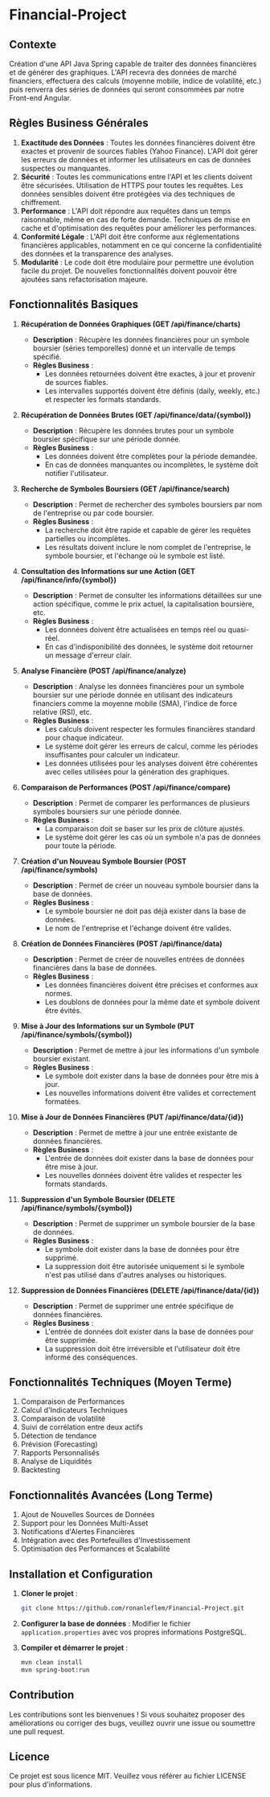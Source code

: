 # Financial-Project

## Contexte
Création d'une API Java Spring capable de traiter des données financières et de générer des graphiques. L'API recevra des données de marché financiers, effectuera des calculs (moyenne mobile, indice de volatilité, etc.) puis renverra des séries de données qui seront consommées par notre Front-end Angular.

## Règles Business Générales

1. **Exactitude des Données** : Toutes les données financières doivent être exactes et provenir de sources fiables (Yahoo Finance). L'API doit gérer les erreurs de données et informer les utilisateurs en cas de données suspectes ou manquantes.
2. **Sécurité** : Toutes les communications entre l'API et les clients doivent être sécurisées. Utilisation de HTTPS pour toutes les requêtes. Les données sensibles doivent être protégées via des techniques de chiffrement.
3. **Performance** : L'API doit répondre aux requêtes dans un temps raisonnable, même en cas de forte demande. Techniques de mise en cache et d'optimisation des requêtes pour améliorer les performances.
4. **Conformité Légale** : L'API doit être conforme aux réglementations financières applicables, notamment en ce qui concerne la confidentialité des données et la transparence des analyses.
5. **Modularité** : Le code doit être modulaire pour permettre une évolution facile du projet. De nouvelles fonctionnalités doivent pouvoir être ajoutées sans refactorisation majeure.

## Fonctionnalités Basiques

1. **Récupération de Données Graphiques (GET /api/finance/charts)**
   - **Description** : Récupère les données financières pour un symbole boursier (séries temporelles) donné et un intervalle de temps spécifié.
   - **Règles Business** :
     - Les données retournées doivent être exactes, à jour et provenir de sources fiables.
     - Les intervalles supportés doivent être définis (daily, weekly, etc.) et respecter les formats standards.
        
2. **Récupération de Données Brutes (GET /api/finance/data/{symbol})**
   - **Description** : Récupère les données brutes pour un symbole boursier spécifique sur une période donnée.
   - **Règles Business** :
     - Les données doivent être complètes pour la période demandée.
     - En cas de données manquantes ou incomplètes, le système doit notifier l'utilisateur.
      
3. **Recherche de Symboles Boursiers (GET /api/finance/search)**
   - **Description** : Permet de rechercher des symboles boursiers par nom de l'entreprise ou par code boursier.
   - **Règles Business** :
     - La recherche doit être rapide et capable de gérer les requêtes partielles ou incomplètes.
     - Les résultats doivent inclure le nom complet de l'entreprise, le symbole boursier, et l'échange où le symbole est listé.

4. **Consultation des Informations sur une Action (GET /api/finance/info/{symbol})**
   - **Description** : Permet de consulter les informations détaillées sur une action spécifique, comme le prix actuel, la capitalisation boursière, etc.
   - **Règles Business** :
     - Les données doivent être actualisées en temps réel ou quasi-réel.
     - En cas d'indisponibilité des données, le système doit retourner un message d'erreur clair.

5. **Analyse Financière (POST /api/finance/analyze)**
   - **Description** : Analyse les données financières pour un symbole boursier sur une période donnée en utilisant des indicateurs financiers comme la moyenne mobile (SMA), l'indice de force relative (RSI), etc.
   - **Règles Business** :
     - Les calculs doivent respecter les formules financières standard pour chaque indicateur.
     - Le système doit gérer les erreurs de calcul, comme les périodes insuffisantes pour calculer un indicateur.
     - Les données utilisées pour les analyses doivent être cohérentes avec celles utilisées pour la génération des graphiques.

6. **Comparaison de Performances (POST /api/finance/compare)**
   - **Description** : Permet de comparer les performances de plusieurs symboles boursiers sur une période donnée.
   - **Règles Business** :
     - La comparaison doit se baser sur les prix de clôture ajustés.
     - Le système doit gérer les cas où un symbole n'a pas de données pour toute la période.

7. **Création d'un Nouveau Symbole Boursier (POST /api/finance/symbols)**
   - **Description** : Permet de créer un nouveau symbole boursier dans la base de données.
   - **Règles Business** :
     - Le symbole boursier ne doit pas déjà exister dans la base de données.
     - Le nom de l'entreprise et l'échange doivent être valides.

8. **Création de Données Financières (POST /api/finance/data)**
   - **Description** : Permet de créer de nouvelles entrées de données financières dans la base de données.
   - **Règles Business** :
     - Les données financières doivent être précises et conformes aux normes.
     - Les doublons de données pour la même date et symbole doivent être évités.

9. **Mise à Jour des Informations sur un Symbole (PUT /api/finance/symbols/{symbol})**
   - **Description** : Permet de mettre à jour les informations d'un symbole boursier existant.
   - **Règles Business** :
     - Le symbole doit exister dans la base de données pour être mis à jour.
     - Les nouvelles informations doivent être valides et correctement formatées.

10. **Mise à Jour de Données Financières (PUT /api/finance/data/{id})**
    - **Description** : Permet de mettre à jour une entrée existante de données financières.
    - **Règles Business** :
      - L'entrée de données doit exister dans la base de données pour être mise à jour.
      - Les nouvelles données doivent être valides et respecter les formats standards.

11. **Suppression d'un Symbole Boursier (DELETE /api/finance/symbols/{symbol})**
    - **Description** : Permet de supprimer un symbole boursier de la base de données.
    - **Règles Business** :
      - Le symbole doit exister dans la base de données pour être supprimé.
      - La suppression doit être autorisée uniquement si le symbole n'est pas utilisé dans d'autres analyses ou historiques.

12. **Suppression de Données Financières (DELETE /api/finance/data/{id})**
    - **Description** : Permet de supprimer une entrée spécifique de données financières.
    - **Règles Business** :
      - L'entrée de données doit exister dans la base de données pour être supprimée.
      - La suppression doit être irréversible et l'utilisateur doit être informé des conséquences.
     
## Fonctionnalités Techniques (Moyen Terme)

1. Comparaison de Performances
2. Calcul d'Indicateurs Techniques
3. Comparaison de volatilité
4. Suivi de corrélation entre deux actifs
5. Détection de tendance
6. Prévision (Forecasting)
7. Rapports Personnalisés
8. Analyse de Liquidités
9. Backtesting 

## Fonctionnalités Avancées (Long Terme)

1. Ajout de Nouvelles Sources de Données
2. Support pour les Données Multi-Asset
3. Notifications d'Alertes Financières
4. Intégration avec des Portefeuilles d'Investissement
5. Optimisation des Performances et Scalabilité

## Installation et Configuration

1. **Cloner le projet** : 
   ```bash
   git clone https://github.com/ronanleflem/Financial-Project.git
   ```

2. **Configurer la base de données** : Modifier le fichier `application.properties` avec vos propres informations PostgreSQL.

3. **Compiler et démarrer le projet** :
   ```bash
   mvn clean install
   mvn spring-boot:run
   ```
## Contribution

Les contributions sont les bienvenues ! Si vous souhaitez proposer des améliorations ou corriger des bugs, veuillez ouvrir une issue ou soumettre une pull request.

## Licence

Ce projet est sous licence MIT. Veuillez vous référer au fichier LICENSE pour plus d'informations.
